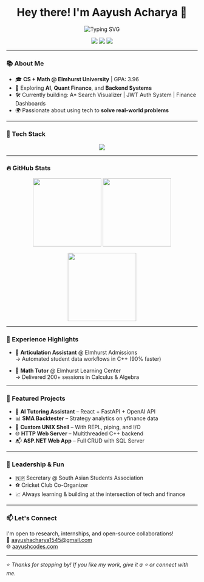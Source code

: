 <h1 align="center">Hey there! I'm Aayush Acharya 👋</h1>

<p align="center">
  <img src="https://readme-typing-svg.herokuapp.com?font=Fira+Code&weight=500&size=22&pause=1000&color=4A90E2&center=true&vCenter=true&width=435&lines=AI+%7C+Finance+%7C+Fullstack+Developer;I+code+for+impact+%F0%9F%92%BB;Python+%7C+C%2B%2B+%7C+React+%7C+FastAPI+%7C+TailwindCSS" alt="Typing SVG" />
</p>

<p align="center">
  <a href="mailto:aayushacharya1545@gmail.com"><img src="https://img.shields.io/badge/Email-D14836?style=flat-square&logo=gmail&logoColor=white"/></a>
  <a href="https://aayushcodes.com"><img src="https://img.shields.io/badge/Portfolio-000?style=flat-square&logo=Firefox&logoColor=white"/></a>
  <a href="https://www.linkedin.com/in/aayush4515/"><img src="https://img.shields.io/badge/LinkedIn-0A66C2?style=flat-square&logo=linkedin&logoColor=white"/></a>
</p>

---

### 📚 About Me

- 🎓 **CS + Math @ Elmhurst University** | GPA: 3.96  
- 🧠 Exploring **AI**, **Quant Finance**, and **Backend Systems**  
- 🛠️ Currently building: A* Search Visualizer | JWT Auth System | Finance Dashboards  
- 🌍 Passionate about using tech to **solve real-world problems**

---

### 🧰 Tech Stack

<p align="center">
  <img src="https://skillicons.dev/icons?i=cpp,python,java,js,react,tailwind,fastapi,docker,git,linux,html,css,sequel,netlify,vercel,github,mysql,vscode&perline=9" />
</p>

---

### 🔥 GitHub Stats

<p align="center">
  <img src="https://github-readme-stats.vercel.app/api?username=aayush4515&show_icons=true&theme=tokyonight&hide=contribs,prs" height="180em"/>
  <img src="https://github-readme-streak-stats.herokuapp.com/?user=aayush4515&theme=tokyonight" height="180em"/>
</p>

<p align="center">
  <img src="https://github-readme-stats.vercel.app/api/top-langs/?username=aayush4515&layout=compact&theme=tokyonight" height="180em"/>
</p>

---

### 💼 Experience Highlights

- 🔧 **Articulation Assistant** @ Elmhurst Admissions  
  → Automated student data workflows in C++ (90% faster)

- 📘 **Math Tutor** @ Elmhurst Learning Center  
  → Delivered 200+ sessions in Calculus & Algebra

---

### 🚀 Featured Projects

- 🤖 **AI Tutoring Assistant** – React + FastAPI + OpenAI API  
- 📊 **SMA Backtester** – Strategy analytics on yfinance data  
- 🐚 **Custom UNIX Shell** – With REPL, piping, and I/O  
- 🌐 **HTTP Web Server** – Multithreaded C++ backend  
- 📬 **ASP.NET Web App** – Full CRUD with SQL Server

---

### 🏏 Leadership & Fun

- 🇳🇵 Secretary @ South Asian Students Association  
- ⚽ Cricket Club Co-Organizer  
- 📈 Always learning & building at the intersection of tech and finance

---

### 📫 Let's Connect

I'm open to research, internships, and open-source collaborations!  
📧 aayushacharya1545@gmail.com  
🌐 [aayushcodes.com](https://aayushcodes.com)

---

⭐ *Thanks for stopping by! If you like my work, give it a ⭐ or connect with me.*
